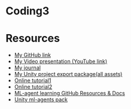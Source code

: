 # Coding3


# Resources
- [My GitHub link](https://github.com/YiningJenny/Coding3.git)
- [My Video presentation (YouTube link)]()
- [My journal](https://github.com/YiningJenny/Coding3/blob/main/journal.md)
- [My Unity project export package(all assets)]()
- [Online tutorial1](https://youtu.be/zPFU30tbyKs)
- [Online tutorial2](https://youtu.be/kEGAMppyWkQ)
- [ML-agent learning GitHub Resources & Docs](https://github.com/Unity-Technologies/ml-agents.git)
- [Unity ml-agents pack](https://docs.unity3d.com/Manual/upm-ui-install.html)
